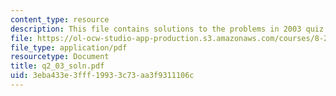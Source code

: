 ```yaml
---
content_type: resource
description: This file contains solutions to the problems in 2003 quiz 2.
file: https://ol-ocw-studio-app-production.s3.amazonaws.com/courses/8-282j-introduction-to-astronomy-spring-2006/3eba433e3fff19933c73aa3f9311106c_q2_03_soln.pdf
file_type: application/pdf
resourcetype: Document
title: q2_03_soln.pdf
uid: 3eba433e-3fff-1993-3c73-aa3f9311106c
---
```

